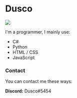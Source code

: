 <h1>Dusco</h1>

![](https://komarev.com/ghpvc/?username=Dusco&color=eb3102)

I'm a programmer, I mainly use:

 - C#
 - Python
 - HTML / CSS
 - JavaScript

<h3>Contact</h3>

You can contact me these ways:

**Discord:** Dusco#5454



